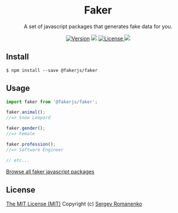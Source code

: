 <h1 align="center">Faker</h1>
<p align="center">
A set of javascript packages that generates fake data for you.
</p>

<p align="center">
<a href="https://github.com/faker-javascript/faker/releases"><img alt="Version" src="https://img.shields.io/github/release/faker-javascript/faker.svg?label=version&color=green"></a> <img src="https://img.shields.io/npm/dt/@fakerjs/faker"> <a href="https://github.com/faker-javascript/faker"><img src="https://img.shields.io/badge/license-MIT-blue.svg?color=green" alt="License"> <img src="https://github.com/faker-javascript/faker/actions/workflows/ci.yml/badge.svg"></a>

## Install

```
$ npm install --save @fakerjs/faker
```

## Usage

```js
import faker from '@fakerjs/faker';

faker.animal();
//=> Snow Leopard

faker.gender();
//=> Female

faker.profession();
//=> Software Engineer

// etc...
```

[Browse all faker javascript packages](https://github.com/faker-javascript)

## License
[The MIT License (MIT)](https://github.com/faker-javascript/faker/blob/master/LICENSE.txt)
Copyright (c) [Sergey Romanenko](https://github.com/Awilum)

